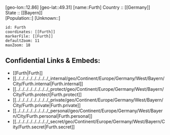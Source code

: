 ﻿---
location: [49.31,12.86] 
mapzoom: [7,12] 
mapmarker: city 
type: City
tags:
- geo/City


SpocWebEntityId: 30311
isDeleted: false
confidential: public

---
[geo-lon::12.86] 
[geo-lat::49.31] 
[name::Furth] 
Country :: [[Germany]]  
State :: [[Bayern]]  
[Population::] 
[Unknown::] 


```leaflet
id: Furth
coordinates: [[Furth]] 
markerFile: [[Furth]] 
defaultZoom: 11 
maxZoom: 18
```


## Confidential Links & Embeds: 
- [[Furth|Furth]]  
- [[../../../../../../../../_internal/geo/Continent/Europe/Germany/West/Bayern/City/Furth.internal|Furth.internal]] 
- [[../../../../../../../../_protect/geo/Continent/Europe/Germany/West/Bayern/City/Furth.protect|Furth.protect]] 
- [[../../../../../../../../_private/geo/Continent/Europe/Germany/West/Bayern/City/Furth.private|Furth.private]] 
- [[../../../../../../../../_personal/geo/Continent/Europe/Germany/West/Bayern/City/Furth.personal|Furth.personal]] 
- [[../../../../../../../../_secret/geo/Continent/Europe/Germany/West/Bayern/City/Furth.secret|Furth.secret]] 

